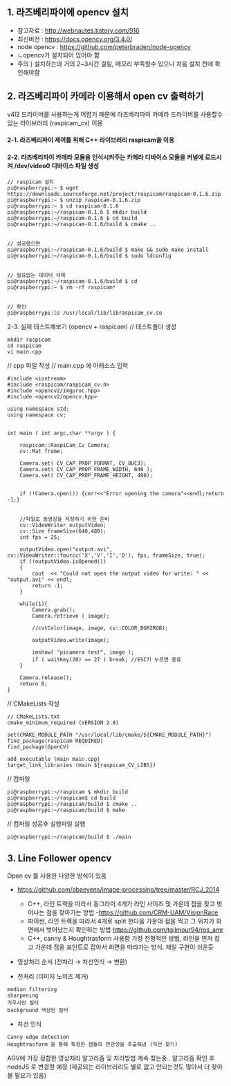 ## 1. 라즈베리파이에 opencv 설치

- 참고자료 : http://webnautes.tistory.com/916
- 최신버전 : https://docs.opencv.org/3.4.0/
- node opencv : https://github.com/peterbraden/node-opencv
- ㄴopencv가 설치되어 있어야 함
- 주의 ) 설치하는데 거의 2~3시간 걸림, 메모리 부족할수 있으니 처음 설치 전에 확인해야함



## 2. 라즈베리파이 카메라 이용해서 open cv 출력하기
v4l2 드라이버를 사용하는게 어렵기 때문에 라즈베리파이 카메라 드라이버를 사용할수 있는 라이브러리 (raspicam_cv) 이용 

#### 2-1. 라즈베리파이 제어를 위해 C++ 라이브러리 raspicam을 이용

#### 2-2. 라즈베리파이 카메라 모듈을 인식시켜주는 카메라 디바이스 모듈을 커널에 로드시켜 /dev/video0 디바이스 파일 생성

```
// raspicam 설치
pi@raspberrypi:~ $ wget https://downloads.sourceforge.net/project/raspicam/raspicam-0.1.6.zip
pi@raspberrypi:~ $ unzip raspicam-0.1.6.zip
pi@raspberrypi:~ $ cd raspicam-0.1.6
pi@raspberrypi:~/raspicam-0.1.6 $ mkdir build
pi@raspberrypi:~/raspicam-0.1.6 $ cd build
pi@raspberrypi:~/raspicam-0.1.6/build $ cmake ..


// 성공했으면
pi@raspberrypi:~/raspicam-0.1.6/build $ make && sudo make install
pi@raspberrypi:~/raspicam-0.1.6/build $ sudo ldconfig


// 필요없는 데이터 삭제
pi@raspberrypi:~/raspicam-0.1.6/build $ cd
pi@raspberrypi:~ $ rm -rf raspicam*


// 확인 
pi@raspberrypi:ls /usr/local/lib/libraspicam_cv.so
```

2-3. 실제 테스트해보기 (opencv + raspicam)
// 테스트폴더 생성
```
mkdir raspicam
cd raspicam
vi main.cpp
```
// cpp 파일 작성
// main.cpp 에 아래소스 입력
```
#include <iostream>
#include <raspicam/raspicam_cv.h>
#include <opencv2/imgproc.hpp>
#include <opencv2/opencv.hpp>
  
using namespace std;
using namespace cv;

 
int main ( int argc,char **argv ) {
 
    raspicam::RaspiCam_Cv Camera;
    cv::Mat frame;
 
    Camera.set( CV_CAP_PROP_FORMAT, CV_8UC3);
    Camera.set( CV_CAP_PROP_FRAME_WIDTH, 640 );
    Camera.set( CV_CAP_PROP_FRAME_HEIGHT, 480);
 
 
    if (!Camera.open()) {cerr<<"Error opening the camera"<<endl;return -1;}
 

    //파일로 동영상을 저장하기 위한 준비
    cv::VideoWriter outputVideo;
    cv::Size frameSize(640,480);
    int fps = 25;
 
    outputVideo.open("output.avi", cv::VideoWriter::fourcc('X','V','I','D'), fps, frameSize, true);
    if (!outputVideo.isOpened())
    {
        cout  << "Could not open the output video for write: " << "output.avi" << endl;
        return -1;
    }
 
    while(1){
        Camera.grab();
        Camera.retrieve ( image);
 
        //cvtColor(image, image, cv::COLOR_BGR2RGB);
 
        outputVideo.write(image);
 
        imshow( "picamera test", image );
        if ( waitKey(20) == 27 ) break; //ESC키 누르면 종료
    }
 
    Camera.release();
	return 0;
}
```
// CMakeLists 작성
```
// CMakeLists.txt
cmake_minimum_required (VERSION 2.8) 
 
set(CMAKE_MODULE_PATH "/usr/local/lib/cmake/${CMAKE_MODULE_PATH}") 
find_package(raspicam REQUIRED)
find_package(OpenCV)
 
add_executable (main main.cpp)  
target_link_libraries (main ${raspicam_CV_LIBS})

```
// 컴파일
```
pi@raspberrypi:~/raspicam $ mkdir build
pi@raspberrypi:~/raspicam$ cd build
pi@raspberrypi:~/raspicam/build $ cmake ..
pi@raspberrypi:~/raspicam/build $ make
```

// 컴파일 성공후 실행파일 실행
```
pi@raspberrypi:~/raspicam/build $ ./main
```



##  3. Line Follower opencv 

Open cv 를 사용한 다양한 방식이 있음 
- https://github.com/abaeyens/image-processing/tree/master/RCJ_2014
	- C++, 라인 트랙을 따라서 동그라미 4개가 라인 사이즈 및 가운데 점을 찾고 벗어나는 점을 찾아가는 방법
-https://github.com/CRM-UAM/VisionRace 
	- 파이썬, 라인 트랙을 따라서 4개로 split 한다음 가운데 점을 찍고 그 위치가 화면에서 벗어났는지 확인하는 방법
https://github.com/tgilmour94/ros_amr
	- C++, canny & Houghtrasform  사용함 가장 전형적인 방법, 라인을 먼저 잡고 가운데 점을 포인트로 잡아서 화면을 따라가는 방식. 제일 구현이 쉬운듯


- 영상처리 순서 (전처리 → 차선인식 → 변환) 


- 전처리 (이미지 노이즈 제거) 
```
median filtering
sharpening
가우시안 필터 
background 색상만 필터
````
- 차선 인식
````
Canny edge detection 
Houghtrasform 을 통해 특정한 점들의 연관성을 추출해냄 (직선 찾기)
````

AGV에 가장 정합한 영상처리 알고리즘 및 처리방법 계속 찾는중..
알고리즘 확인 후 nodeJS 로 변경할 예정 (제공되는 라이브러리도 별로 없고 안되는것도 많아서 더 찾아볼 필요가 있음)



